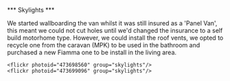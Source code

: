 *** Skylights ***

We started wallboarding the van whilst it was still insured as a 'Panel Van', this meant we could not cut holes until we'd changed the insurance to a self build motorhome type. However, we could install the roof vents, we opted to recycle one from the caravan (MPK) to be used in the bathroom and purchased a new Fiamma one to be install in the living area.  

	<flickr photoid="473698560" group="skylights"/>
	<flickr photoid="473699096" group="skylights"/>